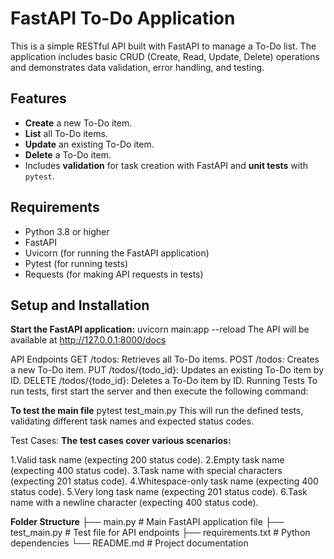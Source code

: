 # FastAPI To-Do Application

This is a simple RESTful API built with FastAPI to manage a To-Do list. The application includes basic CRUD (Create, Read, Update, Delete) operations and demonstrates data validation, error handling, and testing.

## Features

- **Create** a new To-Do item.
- **List** all To-Do items.
- **Update** an existing To-Do item.
- **Delete** a To-Do item.
- Includes **validation** for task creation with FastAPI and **unit tests** with `pytest`.

## Requirements

- Python 3.8 or higher
- FastAPI
- Uvicorn (for running the FastAPI application)
- Pytest (for running tests)
- Requests (for making API requests in tests)

## Setup and Installation
**Start the FastAPI application:**
uvicorn main:app --reload
The API will be available at http://127.0.0.1:8000/docs

API Endpoints
GET /todos: Retrieves all To-Do items.
POST /todos: Creates a new To-Do item.
PUT /todos/{todo_id}: Updates an existing To-Do item by ID.
DELETE /todos/{todo_id}: Deletes a To-Do item by ID.
Running Tests
To run tests, first start the server and then execute the following command:

**To test the main file**
pytest test_main.py
This will run the defined tests, validating different task names and expected status codes.

Test Cases:
**The test cases cover various scenarios:**

1.Valid task name (expecting 200 status code).
2.Empty task name (expecting 400 status code).
3.Task name with special characters (expecting 201 status code).
4.Whitespace-only task name (expecting 400 status code).
5.Very long task name (expecting 201 status code).
6.Task name with a newline character (expecting 400 status code).

**Folder Structure**
├── main.py            # Main FastAPI application file
├── test_main.py       # Test file for API endpoints
├── requirements.txt   # Python dependencies
└── README.md          # Project documentation
